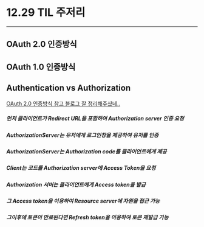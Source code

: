 # 12.29 TIL 주저리
---
## OAuth 2.0 인증방식 
## OAuth 1.0 인증방식 
## Authentication vs Authorization
[OAuth 2.0 인증방식 참고 블로그 잘 정리해주셨네..](https://baked-corn.tistory.com/29)
##### 먼저 클라이언트가 Redirect URL을 포함하여 Authorization server 인증 요청
##### AuthorizationServer는 유저에게 로그인창을 제공하여 유저를 인증
##### AuthorizationServer는 Authorization code를 클라이언트에게 제공
##### Client는 코드를 Authorization server에 Access Token을 요청
##### Authorization 서버는 클라이언트에게 Access token을 발급
##### 그 Access token을 이용하여 Resource server에 자원을 접근 가능
##### 그이후에 토큰이 만료된다면 Refresh token을 이용하여 토큰 재발급 가능


